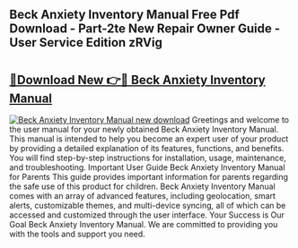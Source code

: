 ## Beck Anxiety Inventory Manual Free Pdf Download - Part-2te New Repair Owner Guide - User Service Edition zRVig

# <h2><a href="http://bc20847.oget.top/?id=Beck+Anxiety+Inventory+Manual">🔗Download New 👉🔴 Beck Anxiety Inventory Manual</a></h2>

[![Beck Anxiety Inventory Manual new download](https://i.imgur.com/5g1atiW.png)](http://bc20847.oget.top/?id=Beck+Anxiety+Inventory+Manual)
Greetings and welcome to the user manual for your newly obtained Beck Anxiety Inventory Manual. This manual is intended to help you become an expert user of your product by providing a detailed explanation of its features, functions, and benefits. You will find step-by-step instructions for installation, usage, maintenance, and troubleshooting. Important User Guide Beck Anxiety Inventory Manual for Parents This guide provides important information for parents regarding the safe use of this product for children. Beck Anxiety Inventory Manual comes with an array of advanced features, including geolocation, smart alerts, customizable themes, and multi-device syncing, all of which can be accessed and customized through the user interface. Your Success is Our Goal Beck Anxiety Inventory Manual. We are committed to providing you with the tools and support you need.

